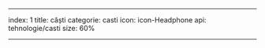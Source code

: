 ---

index: 1
title: căști 
categorie: casti
icon: icon-Headphone
api: tehnologie/casti
size: 60%

---